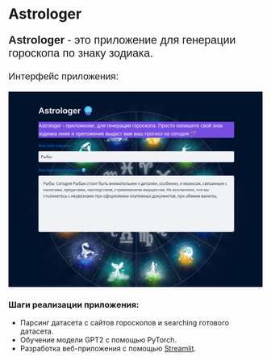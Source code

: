 # Astrologer
<p style="font-family:sans-serif; font-size: 22px"> <b> Astrologer </b> - это приложение для генерации гороскопа по знаку зодиака.</p>
<p style="font-family:sans-serif; font-size: 19px"> Интерфейс приложения: </p>
<p align="center"> <img src="https://github.com/avpuzynina/Astrologer/blob/main/images/image1.png" alt="avpuzynina" /> </p>

### Шаги реализации приложения:

- Парсинг датасета с сайтов гороскопов и searching готового датасета.
- Обучение модели GPT2 с помощью PyTorch.
- Разработка веб-приложения с помощью [Streamlit](https://streamlit.io/).



